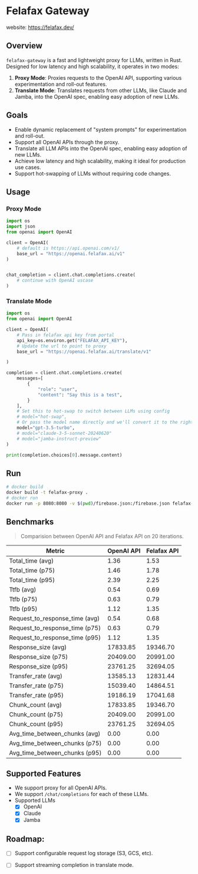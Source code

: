 # Felafax Gateway
website: https://felafax.dev/

## Overview
`felafax-gateway` is a fast and lightweight proxy for LLMs, written in Rust. Designed for low latency and high scalability, it operates in two modes:

1. **Proxy Mode**: Proxies requests to the OpenAI API, supporting various experimentation and roll-out features.
2. **Translate Mode**: Translates requests from other LLMs, like Claude and Jamba, into the OpenAI spec, enabling easy adoption of new LLMs.

## Goals
* Enable dynamic replacement of "system prompts" for experimentation and roll-out.
* Support all OpenAI APIs through the proxy.
* Translate all LLM APIs into the OpenAI spec, enabling easy adoption of new LLMs.
* Achieve low latency and high scalability, making it ideal for production use cases.
* Support hot-swapping of LLMs without requiring code changes.

## Usage

### Proxy Mode
```py
import os
import json
from openai import OpenAI

client = OpenAI(
    # default is https://api.openai.com/v1/
    base_url = "https://openai.felafax.ai/v1"
)


chat_completion = client.chat.completions.create(
    # continue with OpenAI uscase
)
```
### Translate Mode
```py
import os
from openai import OpenAI

client = OpenAI(
    # Pass in felafax api key from portal
    api_key=os.environ.get("FELAFAX_API_KEY"),
    # Update the url to point to proxy
    base_url = "https://openai.felafax.ai/translate/v1"

)

completion = client.chat.completions.create(
    messages=[
        {
            "role": "user",
            "content": "Say this is a test",
        }
    ],
    # Set this to hot-swap to switch between LLMs using config
    # model="hot-swap",
    # Or pass the model name directly and we'll convert it to the right LLM
    model="gpt-3.5-turbo",
    # model="claude-3-5-sonnet-20240620"
    # model="jamba-instruct-preview"
)

print(completion.choices[0].message.content)
```

## Run
```sh
# docker build
docker build -t felafax-proxy .
# docker run
docker run -p 8080:8080 -v $(pwd)/firebase.json:/firebase.json felafax-proxy
```

## Benchmarks
> Comparision between OpenAI API and Felafax API on 20 iterations.

| Metric                           | OpenAI API | Felafax API |
|----------------------------------|------------|-------------|
| Total_time (avg)                 | 1.36       | 1.53        |
| Total_time (p75)                 | 1.46       | 1.78        |
| Total_time (p95)                 | 2.39       | 2.25        |
| Ttfb (avg)                       | 0.54       | 0.69        |
| Ttfb (p75)                       | 0.63       | 0.79        |
| Ttfb (p95)                       | 1.12       | 1.35        |
| Request_to_response_time (avg)   | 0.54       | 0.68        |
| Request_to_response_time (p75)   | 0.63       | 0.79        |
| Request_to_response_time (p95)   | 1.12       | 1.35        |
| Response_size (avg)              | 17833.85   | 19346.70    |
| Response_size (p75)              | 20409.00   | 20991.00    |
| Response_size (p95)              | 23761.25   | 32694.05    |
| Transfer_rate (avg)              | 13585.13   | 12831.44    |
| Transfer_rate (p75)              | 15039.40   | 14864.51    |
| Transfer_rate (p95)              | 19186.19   | 17041.68    |
| Chunk_count (avg)                | 17833.85   | 19346.70    |
| Chunk_count (p75)                | 20409.00   | 20991.00    |
| Chunk_count (p95)                | 23761.25   | 32694.05    |
| Avg_time_between_chunks (avg)    | 0.00       | 0.00        |
| Avg_time_between_chunks (p75)    | 0.00       | 0.00        |
| Avg_time_between_chunks (p95)    | 0.00       | 0.00        |

## Supported Features
* We support proxy for all OpenAI APIs.
* We support `/chat/completions` for each of these LLMs.
* Supported LLMs
  - [x] OpenAI
  - [x] Claude
  - [x] Jamba

## Roadmap:
* [ ] Support configurable request log storage (S3, GCS, etc).
* [ ] Support streaming completion in translate mode.




